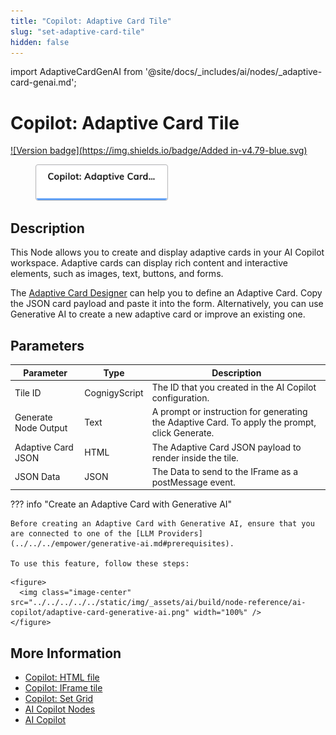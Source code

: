 ```yaml
---
title: "Copilot: Adaptive Card Tile"
slug: "set-adaptive-card-tile"
hidden: false
---
```


import AdaptiveCardGenAI from '@site/docs/_includes/ai/nodes/_adaptive-card-genai.md';

# Copilot: Adaptive Card Tile

[![Version badge](https://img.shields.io/badge/Added in-v4.79-blue.svg)](../../../../release-notes/4.79.md)

<figure>
  <img class="image-center" src="../../../../../static/img/_assets/ai/build/node-reference/ai-copilot/set-adaptive-card-tile.png" width="50%" />
</figure>

## Description

This Node allows you to create and display adaptive cards in your AI Copilot workspace. Adaptive cards can display rich content and interactive elements, such as images, text, buttons, and forms. 

The [Adaptive Card Designer](https://adaptivecards.io/designer) can help you to define an Adaptive Card. Copy the JSON card payload and paste it into the form. Alternatively, you can use Generative AI to create a new adaptive card or improve an existing one.

## Parameters 

| Parameter            | Type          | Description                                                                                    |
|----------------------|---------------|------------------------------------------------------------------------------------------------|
| Tile ID              | CognigyScript | The ID that you created in the AI Copilot configuration.                                       |
| Generate Node Output | Text          | A prompt or instruction for generating the Adaptive Card. To apply the prompt, click Generate. |
| Adaptive Card JSON   | HTML          | The Adaptive Card JSON payload to render inside the tile.                                      |
| JSON Data            | JSON          | The Data to send to the IFrame as a postMessage event.                                         |

??? info "Create an Adaptive Card with Generative AI"

    Before creating an Adaptive Card with Generative AI, ensure that you are connected to one of the [LLM Providers](../../../empower/generative-ai.md#prerequisites).

    To use this feature, follow these steps:

<AdaptiveCardGenAI />

    <figure>
      <img class="image-center" src="../../../../../static/img/_assets/ai/build/node-reference/ai-copilot/adaptive-card-generative-ai.png" width="100%" />
    </figure>

## More Information

- [Copilot: HTML file](set-html-tile.md)
- [Copilot: IFrame tile](set-iframe-tile.md)
- [Copilot: Set Grid](set-grid.md)
- [AI Copilot Nodes](overview.md)
- [AI Copilot](../../../../ai-copilot/overview.md)